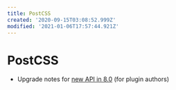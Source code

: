 ```yaml
---
title: PostCSS
created: '2020-09-15T03:08:52.999Z'
modified: '2021-01-06T17:57:44.921Z'
---
```


# PostCSS

- Upgrade notes for [new API in 8.0](https://evilmartians.com/chronicles/postcss-8-plugin-migration) (for plugin authors)

